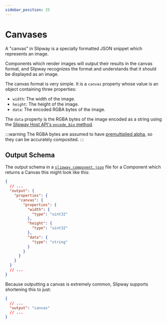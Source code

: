 ```yaml
---
sidebar_position: 25
---
```


# Canvases

A "canvas" in Slipway is a specially formatted JSON snippet which represents an image.

Components which render images will output their results in the canvas format, and Slipway
recognizes the format and understands that it should be displayed as an image.

The canvas format is very simple. It is a `canvas` property whose value is an object containing three properties:

- `width`: The width of the image.
- `height`: The height of the image.
- `data`: The encoded RGBA bytes of the image.

The `data` property is the RGBA bytes of the image encoded as a string using the
[Slipway Host API's `encode_bin` method](/docs/basics/host-api#binary-encoding-and-decoding).

:::warning
The RGBA bytes are assumed to have
[premultiplied alpha](https://en.wikipedia.org/wiki/Alpha_compositing#Straight_versus_premultiplied), 
so they can be accurately composited.
:::

## Output Schema

The output schema in a [`slipway_component.json`](/docs/basics/components#configuration) file for a Component which
returns a Canvas this might look like this:

```json title="slipway_component.json"
{
  // ...
  "output": {
    "properties": {
      "canvas": {
        "properties": {
          "width": {
            "type": "uint32"
          },
          "height": {
            "type": "uint32"
          },
          "data": {
            "type": "string"
          }
        }
      }
    }
  }  
  // ...
}
```

Because outputting a canvas is extremely common, Slipway supports shortening this to just:

```json title="slipway_component.json"
{
  // ...
  "output": "canvas"
  // ...
}
```
